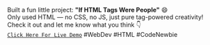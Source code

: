 Built a fun little project: **"If HTML Tags Were People"** 😄  
Only used HTML — no CSS, no JS, just pure tag-powered creativity!  
Check it out and let me know what you think 👇  
[`Click Here For Live Demo`](https://devxsameer.github.io/basic-projects/Project1)
#WebDev #HTML #CodeNewbie
